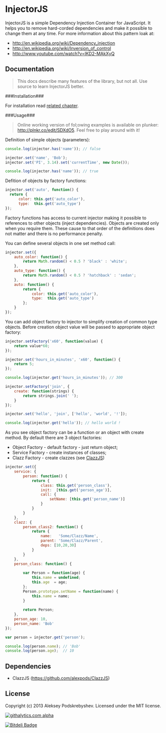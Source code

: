 InjectorJS
==========

InjectorJS is a simple Dependency Injection Container for JavaScript. It helps you to remove hard-corded
dependencies and make it possible to change them at any time. For more information about this pattern loak at: 
* http://en.wikipedia.org/wiki/Dependency_injection
* http://en.wikipedia.org/wiki/Inversion_of_control
* http://www.youtube.com/watch?v=IKD2-MAkXyQ

Documentation
-------------

> This docs describe many features of the library, but not all. Use source to learn InjectorJS better.

###Installation###

For installation read [related chapter](https://github.com/alexpods/InjectorJS/blob/master/docs/installation.md).

###Usage###

> Online working version of fol;owing examples is available on plunker: http://plnkr.co/edit/SDXdO5. Feel free to play around with it!

Definition of simple objects (parameters):
```js
console.log(injector.has('name')); // false

injector.set('name', 'Bob');
injector.set('PI', 3.14).set('currentTime', new Date());

console.log(injector.has('name')); // true
```

Defition of objects by factory functions:
```js
injector.set('auto', function() {
  return {
      color: this.get('auto_color'),
      type:  this.get('auto_type')
});
```

Factory functions has access to current injector making it possible to references to other objects (inject dependencies).
Objects are created only when you require them. These cause to that order of the definitions does not matter and there is no performance penalty.

You can define several objects in one set method call:
```js
injector.set({
    auto_color: function() {
        return Math.random() < 0.5 ? 'black' : 'white';
    },
    auto_type: function() {
        return Math.random() < 0.5 ? 'hatchback' : 'sedan';
    },
    auto: function() {
        return {
            color: this.get('auto_color'),
            type:  this.get('auto_type')
        };
    }
});
```

You can add object factory to injector to simplify creation of common type objects. Before creation object value will be passed to appropriate object factory:
```js
injector.setFactory('x60', function(value) {
    return value*60;
});

injector.set('hours_in_minutes', 'x60', function() {
    return 5;
});

console.log(injector.get('hours_in_minutes')); // 300

injector.setFactory('join', {
    create: function(strings) {
        return strings.join(' ');
    }
});

injector.set('hello', 'join', ['hello', 'world', '!']);

console.log(injector.get('hello')); // hello world !
```

As you see object factory can be a function or an object with create method. By default there are 3 object factories:
* Object Factory  - default factory - just return object;
* Service Factory - create instances of classes;
* Clazz Factory   - create clazzes (see [ClazzJS](https://github.com/alexpods/ClazzJS))

```js
injector.set({
    service: {
        person: function() {
            return {
                class: this.get('person_class'),
                init:  [this.get('person_age')],
                call: {
                    setName: [this.get('person_name')]
                }
            }
        }
    },
    clazz: {
        person_class2: function() {
            return {
                name:   'Some/Clazz/Name',
                parent: 'Some/Clazz/Parent',
                deps: [10,20,30]
            }
        }
    },
    person_class: function() {
        
        var Person = function(age) {
            this.name = undefined;
            this.age  = age;
        };
        Person.prototype.setName = function(name) {
            this.name = name;
        }
        
        return Person;
    },
    person_age: 10,
    person_name: 'Bob'
});

var person = injector.get('person');

console.log(person.name); // 'Bob'
console.log(person.age);  // 10
```

Dependencies
------------
* ClazzJS (https://github.com/alexpods/ClazzJS)

License
-------
Copyright (c) 2013 Aleksey Podskrebyshev. Licensed under the MIT license.


[![githalytics.com alpha](https://cruel-carlota.pagodabox.com/c5cb0521484ffc4a85e86105fef31a0a "githalytics.com")](http://githalytics.com/alexpods/injectorjs)

[![Bitdeli Badge](https://d2weczhvl823v0.cloudfront.net/alexpods/injectorjs/trend.png)](https://bitdeli.com/free "Bitdeli Badge")

